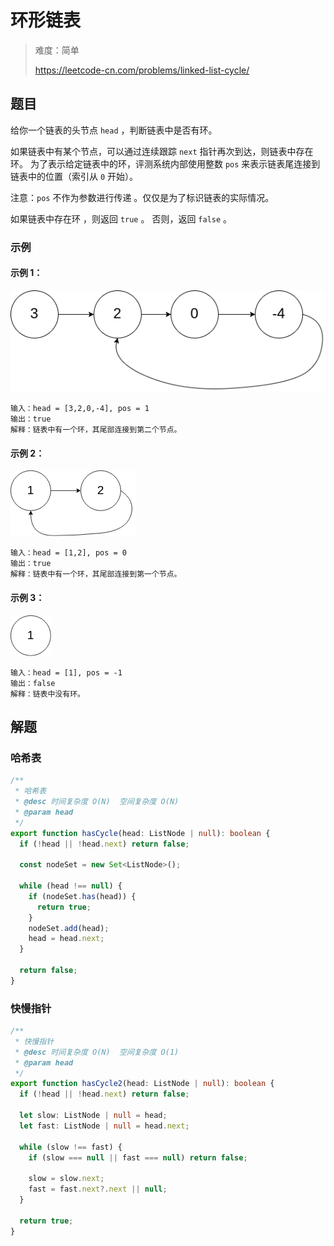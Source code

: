 # 环形链表

> 难度：简单
>
> https://leetcode-cn.com/problems/linked-list-cycle/

## 题目

给你一个链表的头节点 `head` ，判断链表中是否有环。

如果链表中有某个节点，可以通过连续跟踪 `next` 指针再次到达，则链表中存在环。 为了表示给定链表中的环，评测系统内部使用整数 `pos` 来表示链表尾连接到链表中的位置（索引从 `0` 开始）。

注意：`pos` 不作为参数进行传递 。仅仅是为了标识链表的实际情况。

如果链表中存在环 ，则返回 `true` 。 否则，返回 `false` 。


### 示例

#### 示例 1：

![linked-list-cycle-1.png](../../assets/images/linked-list-cycle-1.png)

```
输入：head = [3,2,0,-4], pos = 1
输出：true
解释：链表中有一个环，其尾部连接到第二个节点。
```

#### 示例 2：

![linked-list-cycle-2.png](../../assets/images/linked-list-cycle-2.png)

```
输入：head = [1,2], pos = 0
输出：true
解释：链表中有一个环，其尾部连接到第一个节点。
```

#### 示例 3：

![linked-list-cycle-3.png](../../assets/images/linked-list-cycle-3.png)

```
输入：head = [1], pos = -1
输出：false
解释：链表中没有环。
```

## 解题

### 哈希表

```typescript
/**
 * 哈希表
 * @desc 时间复杂度 O(N)  空间复杂度 O(N)
 * @param head
 */
export function hasCycle(head: ListNode | null): boolean {
  if (!head || !head.next) return false;

  const nodeSet = new Set<ListNode>();

  while (head !== null) {
    if (nodeSet.has(head)) {
      return true;
    }
    nodeSet.add(head);
    head = head.next;
  }

  return false;
}
```

### 快慢指针

```typescript
/**
 * 快慢指针
 * @desc 时间复杂度 O(N)  空间复杂度 O(1)
 * @param head
 */
export function hasCycle2(head: ListNode | null): boolean {
  if (!head || !head.next) return false;

  let slow: ListNode | null = head;
  let fast: ListNode | null = head.next;

  while (slow !== fast) {
    if (slow === null || fast === null) return false;

    slow = slow.next;
    fast = fast.next?.next || null;
  }

  return true;
}
```
